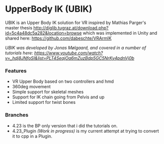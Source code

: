 # UpperBody IK (UBIK) #

UBIK is an Upper Body IK solution for VR inspired by Mathias Parger's master thesis http://diglib.tugraz.at/download.php?id=5c4a48dc5a282&location=browse
which was implemented in Unity and shared here: https://github.com/dabeschte/VRArmIK

*UBIK was developed by Jonas Mølgaard, and covered in a number of tutorials here: https://www.youtube.com/watch?v=_hdj8JNfoSI&list=PLT4SeajOa6mZuzBdp5GC5NrKy4pdnVj0b* 

### Features ###

* VR Upper Body based on two controllers and hmd
* 360deg movement
* Simple support for skeletal meshes
* Support for IK chain going from Pelvis and up
* Limited support for twist bones

### Branches ###
* 4.23 is the BP only version that i did the tutorials on.
* 4.23_Plugin *(Work in progress)* is my current attempt at trying to convert it to cpp in a Plugin.
